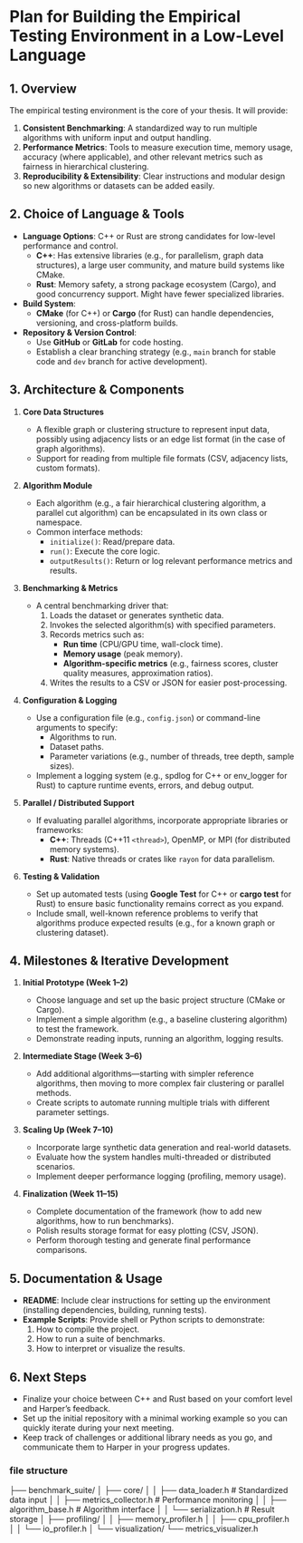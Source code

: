 # Plan for Building the Empirical Testing Environment in a Low-Level Language

## 1. Overview
The empirical testing environment is the core of your thesis. It will provide:
1. **Consistent Benchmarking**: A standardized way to run multiple algorithms with uniform input and output handling.  
2. **Performance Metrics**: Tools to measure execution time, memory usage, accuracy (where applicable), and other relevant metrics such as fairness in hierarchical clustering.  
3. **Reproducibility & Extensibility**: Clear instructions and modular design so new algorithms or datasets can be added easily.

## 2. Choice of Language & Tools
- **Language Options**: C++ or Rust are strong candidates for low-level performance and control.  
  - **C++**: Has extensive libraries (e.g., for parallelism, graph data structures), a large user community, and mature build systems like CMake.  
  - **Rust**: Memory safety, a strong package ecosystem (Cargo), and good concurrency support. Might have fewer specialized libraries.  
- **Build System**: 
  - **CMake** (for C++) or **Cargo** (for Rust) can handle dependencies, versioning, and cross-platform builds.
- **Repository & Version Control**:
  - Use **GitHub** or **GitLab** for code hosting.  
  - Establish a clear branching strategy (e.g., `main` branch for stable code and `dev` branch for active development).

## 3. Architecture & Components
1. **Core Data Structures**  
   - A flexible graph or clustering structure to represent input data, possibly using adjacency lists or an edge list format (in the case of graph algorithms).  
   - Support for reading from multiple file formats (CSV, adjacency lists, custom formats).

2. **Algorithm Module**  
   - Each algorithm (e.g., a fair hierarchical clustering algorithm, a parallel cut algorithm) can be encapsulated in its own class or namespace.  
   - Common interface methods: 
     - `initialize()`: Read/prepare data.  
     - `run()`: Execute the core logic.  
     - `outputResults()`: Return or log relevant performance metrics and results.

3. **Benchmarking & Metrics**  
   - A central benchmarking driver that:  
     1. Loads the dataset or generates synthetic data.  
     2. Invokes the selected algorithm(s) with specified parameters.  
     3. Records metrics such as:
        - **Run time** (CPU/GPU time, wall-clock time).  
        - **Memory usage** (peak memory).  
        - **Algorithm-specific metrics** (e.g., fairness scores, cluster quality measures, approximation ratios).  
     4. Writes the results to a CSV or JSON for easier post-processing.

4. **Configuration & Logging**  
   - Use a configuration file (e.g., `config.json`) or command-line arguments to specify:
     - Algorithms to run.  
     - Dataset paths.  
     - Parameter variations (e.g., number of threads, tree depth, sample sizes).  
   - Implement a logging system (e.g., spdlog for C++ or env_logger for Rust) to capture runtime events, errors, and debug output.

5. **Parallel / Distributed Support**  
   - If evaluating parallel algorithms, incorporate appropriate libraries or frameworks:  
     - **C++**: Threads (C++11 `<thread>`), OpenMP, or MPI (for distributed memory systems).  
     - **Rust**: Native threads or crates like `rayon` for data parallelism.

6. **Testing & Validation**  
   - Set up automated tests (using **Google Test** for C++ or **cargo test** for Rust) to ensure basic functionality remains correct as you expand.  
   - Include small, well-known reference problems to verify that algorithms produce expected results (e.g., for a known graph or clustering dataset).

## 4. Milestones & Iterative Development
1. **Initial Prototype (Week 1–2)**  
   - Choose language and set up the basic project structure (CMake or Cargo).  
   - Implement a simple algorithm (e.g., a baseline clustering algorithm) to test the framework.  
   - Demonstrate reading inputs, running an algorithm, logging results.

2. **Intermediate Stage (Week 3–6)**  
   - Add additional algorithms—starting with simpler reference algorithms, then moving to more complex fair clustering or parallel methods.  
   - Create scripts to automate running multiple trials with different parameter settings.

3. **Scaling Up (Week 7–10)**  
   - Incorporate large synthetic data generation and real-world datasets.  
   - Evaluate how the system handles multi-threaded or distributed scenarios.  
   - Implement deeper performance logging (profiling, memory usage).

4. **Finalization (Week 11–15)**  
   - Complete documentation of the framework (how to add new algorithms, how to run benchmarks).  
   - Polish results storage format for easy plotting (CSV, JSON).  
   - Perform thorough testing and generate final performance comparisons.

## 5. Documentation & Usage
- **README**: Include clear instructions for setting up the environment (installing dependencies, building, running tests).  
- **Example Scripts**: Provide shell or Python scripts to demonstrate:
  1. How to compile the project.  
  2. How to run a suite of benchmarks.  
  3. How to interpret or visualize the results.

## 6. Next Steps
- Finalize your choice between C++ and Rust based on your comfort level and Harper’s feedback.  
- Set up the initial repository with a minimal working example so you can quickly iterate during your next meeting.  
- Keep track of challenges or additional library needs as you go, and communicate them to Harper in your progress updates.



### file structure


├── benchmark_suite/
│   ├── core/
│   │   ├── data_loader.h        # Standardized data input
│   │   ├── metrics_collector.h  # Performance monitoring
│   │   ├── algorithm_base.h     # Algorithm interface
│   │   └── serialization.h      # Result storage
│   ├── profiling/
│   │   ├── memory_profiler.h
│   │   ├── cpu_profiler.h
│   │   └── io_profiler.h
│   └── visualization/
        └── metrics_visualizer.h